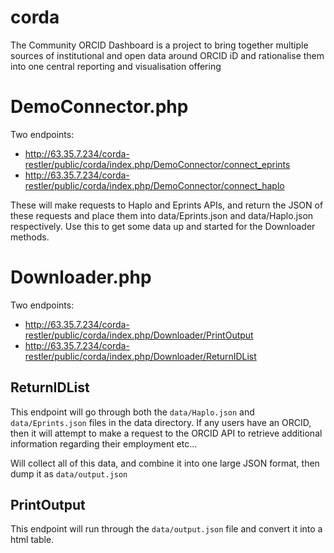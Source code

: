 # corda
The Community ORCID Dashboard is a project to bring together multiple sources of institutional and open data around ORCID iD and rationalise them into one central reporting and visualisation offering 

# DemoConnector.php
Two endpoints: 
- http://63.35.7.234/corda-restler/public/corda/index.php/DemoConnector/connect_eprints
- http://63.35.7.234/corda-restler/public/corda/index.php/DemoConnector/connect_haplo

These will make requests to Haplo and Eprints APIs, and return the JSON of these requests and place them into data/Eprints.json and data/Haplo.json respectively. Use this to get some data up and started for the Downloader methods. 

# Downloader.php
Two endpoints:
- http://63.35.7.234/corda-restler/public/corda/index.php/Downloader/PrintOutput
- http://63.35.7.234/corda-restler/public/corda/index.php/Downloader/ReturnIDList

## ReturnIDList
This endpoint will go through both the `data/Haplo.json` and `data/Eprints.json` files in the data directory. If any users have an ORCID, then it will attempt to make a request to the ORCID API to retrieve additional information regarding their employment etc... 

Will collect all of this data, and combine it into one large JSON format, then dump it as `data/output.json`

## PrintOutput
This endpoint will run through the `data/output.json` file and convert it into a html table. 
